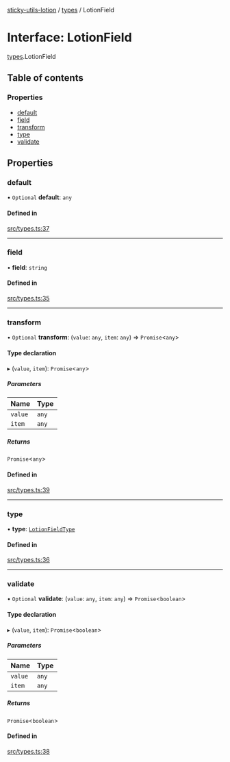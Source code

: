 [sticky-utils-lotion](../README.md) / [types](../modules/types.md) / LotionField

# Interface: LotionField

[types](../modules/types.md).LotionField

## Table of contents

### Properties

- [default](types.LotionField.md#default)
- [field](types.LotionField.md#field)
- [transform](types.LotionField.md#transform)
- [type](types.LotionField.md#type)
- [validate](types.LotionField.md#validate)

## Properties

### default

• `Optional` **default**: `any`

#### Defined in

[src/types.ts:37](https://github.com/sticky/sticky-utils-lotion/blob/0fd9242/src/types.ts#L37)

___

### field

• **field**: `string`

#### Defined in

[src/types.ts:35](https://github.com/sticky/sticky-utils-lotion/blob/0fd9242/src/types.ts#L35)

___

### transform

• `Optional` **transform**: (`value`: `any`, `item`: `any`) => `Promise`\<`any`\>

#### Type declaration

▸ (`value`, `item`): `Promise`\<`any`\>

##### Parameters

| Name | Type |
| :------ | :------ |
| `value` | `any` |
| `item` | `any` |

##### Returns

`Promise`\<`any`\>

#### Defined in

[src/types.ts:39](https://github.com/sticky/sticky-utils-lotion/blob/0fd9242/src/types.ts#L39)

___

### type

• **type**: [`LotionFieldType`](../modules/types.md#lotionfieldtype)

#### Defined in

[src/types.ts:36](https://github.com/sticky/sticky-utils-lotion/blob/0fd9242/src/types.ts#L36)

___

### validate

• `Optional` **validate**: (`value`: `any`, `item`: `any`) => `Promise`\<`boolean`\>

#### Type declaration

▸ (`value`, `item`): `Promise`\<`boolean`\>

##### Parameters

| Name | Type |
| :------ | :------ |
| `value` | `any` |
| `item` | `any` |

##### Returns

`Promise`\<`boolean`\>

#### Defined in

[src/types.ts:38](https://github.com/sticky/sticky-utils-lotion/blob/0fd9242/src/types.ts#L38)
